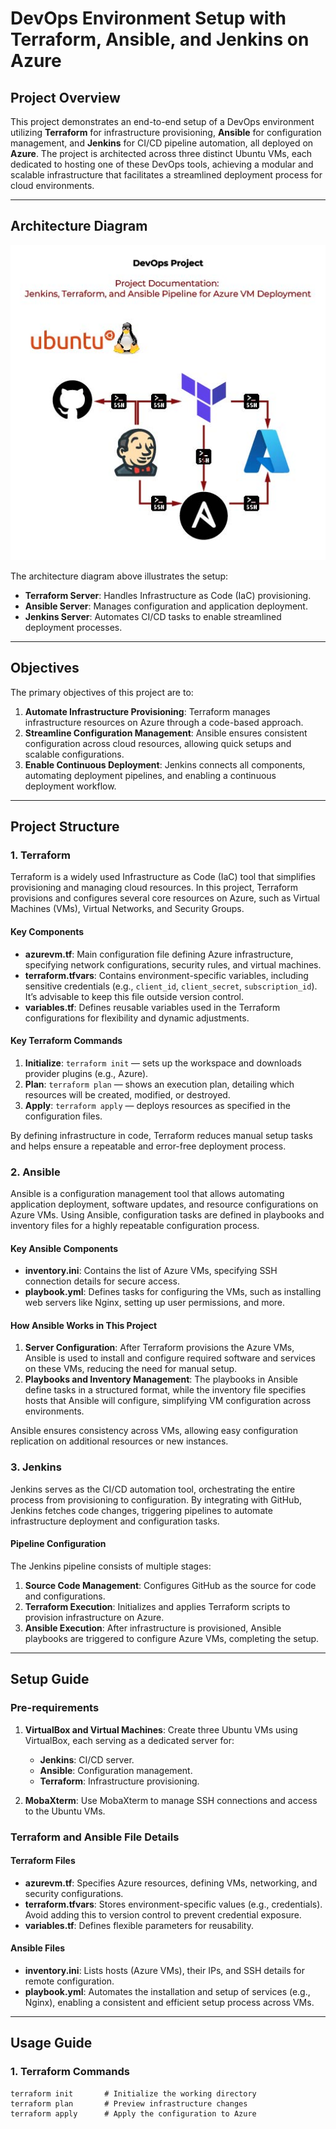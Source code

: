 # DevOps Environment Setup with Terraform, Ansible, and Jenkins on Azure

## Project Overview
This project demonstrates an end-to-end setup of a DevOps environment utilizing **Terraform** for infrastructure provisioning, **Ansible** for configuration management, and **Jenkins** for CI/CD pipeline automation, all deployed on **Azure**. The project is architected across three distinct Ubuntu VMs, each dedicated to hosting one of these DevOps tools, achieving a modular and scalable infrastructure that facilitates a streamlined deployment process for cloud environments.

---

## Architecture Diagram
![Architecture Diagram](Architecture.jpg)

The architecture diagram above illustrates the setup:
- **Terraform Server**: Handles Infrastructure as Code (IaC) provisioning.
- **Ansible Server**: Manages configuration and application deployment.
- **Jenkins Server**: Automates CI/CD tasks to enable streamlined deployment processes.

---

## Objectives
The primary objectives of this project are to:
1. **Automate Infrastructure Provisioning**: Terraform manages infrastructure resources on Azure through a code-based approach.
2. **Streamline Configuration Management**: Ansible ensures consistent configuration across cloud resources, allowing quick setups and scalable configurations.
3. **Enable Continuous Deployment**: Jenkins connects all components, automating deployment pipelines, and enabling a continuous deployment workflow.

---

## Project Structure

### 1. **Terraform**
Terraform is a widely used Infrastructure as Code (IaC) tool that simplifies provisioning and managing cloud resources. In this project, Terraform provisions and configures several core resources on Azure, such as Virtual Machines (VMs), Virtual Networks, and Security Groups.

#### Key Components
- **azurevm.tf**: Main configuration file defining Azure infrastructure, specifying network configurations, security rules, and virtual machines.
- **terraform.tfvars**: Contains environment-specific variables, including sensitive credentials (e.g., `client_id`, `client_secret`, `subscription_id`). It’s advisable to keep this file outside version control.
- **variables.tf**: Defines reusable variables used in the Terraform configurations for flexibility and dynamic adjustments.

#### Key Terraform Commands
1. **Initialize**: `terraform init` — sets up the workspace and downloads provider plugins (e.g., Azure).
2. **Plan**: `terraform plan` — shows an execution plan, detailing which resources will be created, modified, or destroyed.
3. **Apply**: `terraform apply` — deploys resources as specified in the configuration files.

By defining infrastructure in code, Terraform reduces manual setup tasks and helps ensure a repeatable and error-free deployment process.

### 2. **Ansible**
Ansible is a configuration management tool that allows automating application deployment, software updates, and resource configurations on Azure VMs. Using Ansible, configuration tasks are defined in playbooks and inventory files for a highly repeatable configuration process.

#### Key Ansible Components
- **inventory.ini**: Contains the list of Azure VMs, specifying SSH connection details for secure access.
- **playbook.yml**: Defines tasks for configuring the VMs, such as installing web servers like Nginx, setting up user permissions, and more.

#### How Ansible Works in This Project
1. **Server Configuration**: After Terraform provisions the Azure VMs, Ansible is used to install and configure required software and services on these VMs, reducing the need for manual setup.
2. **Playbooks and Inventory Management**: The playbooks in Ansible define tasks in a structured format, while the inventory file specifies hosts that Ansible will configure, simplifying VM configuration across environments.

Ansible ensures consistency across VMs, allowing easy configuration replication on additional resources or new instances.

### 3. **Jenkins**
Jenkins serves as the CI/CD automation tool, orchestrating the entire process from provisioning to configuration. By integrating with GitHub, Jenkins fetches code changes, triggering pipelines to automate infrastructure deployment and configuration tasks.

#### Pipeline Configuration
The Jenkins pipeline consists of multiple stages:
1. **Source Code Management**: Configures GitHub as the source for code and configurations.
2. **Terraform Execution**: Initializes and applies Terraform scripts to provision infrastructure on Azure.
3. **Ansible Execution**: After infrastructure is provisioned, Ansible playbooks are triggered to configure Azure VMs, completing the setup.

---

## Setup Guide

### Pre-requirements
1. **VirtualBox and Virtual Machines**: Create three Ubuntu VMs using VirtualBox, each serving as a dedicated server for:
   - **Jenkins**: CI/CD server.
   - **Ansible**: Configuration management.
   - **Terraform**: Infrastructure provisioning.
   
2. **MobaXterm**: Use MobaXterm to manage SSH connections and access to the Ubuntu VMs.

### Terraform and Ansible File Details

#### Terraform Files
- **azurevm.tf**: Specifies Azure resources, defining VMs, networking, and security configurations.
- **terraform.tfvars**: Stores environment-specific values (e.g., credentials). Avoid adding this to version control to prevent credential exposure.
- **variables.tf**: Defines flexible parameters for reusability.

#### Ansible Files
- **inventory.ini**: Lists hosts (Azure VMs), their IPs, and SSH details for remote configuration.
- **playbook.yml**: Automates the installation and setup of services (e.g., Nginx), enabling a consistent and efficient setup process across VMs.

---

## Usage Guide

### 1. Terraform Commands
```shell
terraform init       # Initialize the working directory
terraform plan       # Preview infrastructure changes
terraform apply      # Apply the configuration to Azure
